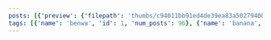 ```yaml
---
posts: [{'preview': {'filepath': 'thumbs/c94011bb91ed4de39ea83a50279408d4.jpg'}, 'id': 16}]
tags: [{'name': 'benwa', 'id': 1, 'num_posts': 96}, {'name': 'banana', 'id': 18, 'num_posts': 4}]
---
```

    